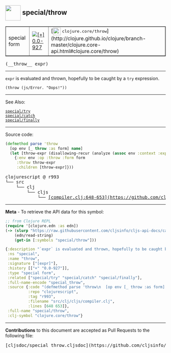 ## <img width="48px" valign="middle" src="http://i.imgur.com/Hi20huC.png"> special/throw

 <table border="1">
<tr>

<td>special form</td>
<td><a href="https://github.com/cljsinfo/cljs-api-docs/tree/0.0-927"><img valign="middle" alt="[+] 0.0-927" src="https://img.shields.io/badge/+-0.0--927-lightgrey.svg"></a> </td>
<td>
[<img height="24px" valign="middle" src="http://i.imgur.com/1GjPKvB.png"> <samp>clojure.core/throw</samp>](http://clojure.github.io/clojure/branch-master/clojure.core-api.html#clojure.core/throw)
</td>
</tr>
</table>

 <samp>
(__throw__ expr)<br>
</samp>

---

`expr` is evaluated and thrown, hopefully to be caught by a `try` expression.

`(throw (js/Error. "Oops!"))`

---


See Also:

[`special/try`](special_try.md)<br>
[`special/catch`](special_catch.md)<br>
[`special/finally`](special_finally.md)<br>

---


Source code:

```clj
(defmethod parse 'throw
  [op env [_ throw :as form] name]
  (let [throw-expr (disallowing-recur (analyze (assoc env :context :expr) throw))]
    {:env env :op :throw :form form
     :throw throw-expr
     :children [throw-expr]}))
```

 <pre>
clojurescript @ r993
└── src
    └── clj
        └── cljs
            └── <ins>[compiler.clj:648-653](https://github.com/clojure/clojurescript/blob/r993/src/clj/cljs/compiler.clj#L648-L653)</ins>
</pre>


---

__Meta__ - To retrieve the API data for this symbol:

```clj
;; from Clojure REPL
(require '[clojure.edn :as edn])
(-> (slurp "https://raw.githubusercontent.com/cljsinfo/cljs-api-docs/catalog/cljs-api.edn")
    (edn/read-string)
    (get-in [:symbols "special/throw"]))
```

```clj
{:description "`expr` is evaluated and thrown, hopefully to be caught by a `try` expression.\n\n`(throw (js/Error. \"Oops!\"))`",
 :ns "special",
 :name "throw",
 :signature ["[expr]"],
 :history [["+" "0.0-927"]],
 :type "special form",
 :related ["special/try" "special/catch" "special/finally"],
 :full-name-encode "special_throw",
 :source {:code "(defmethod parse 'throw\n  [op env [_ throw :as form] name]\n  (let [throw-expr (disallowing-recur (analyze (assoc env :context :expr) throw))]\n    {:env env :op :throw :form form\n     :throw throw-expr\n     :children [throw-expr]}))",
          :repo "clojurescript",
          :tag "r993",
          :filename "src/clj/cljs/compiler.clj",
          :lines [648 653]},
 :full-name "special/throw",
 :clj-symbol "clojure.core/throw"}

```

---

__Contributions__ to this document are accepted as Pull Requests to the following file:

 <pre>
[cljsdoc/special_throw.cljsdoc](https://github.com/cljsinfo/cljs-api-docs/blob/master/cljsdoc/special_throw.cljsdoc)
</pre>

